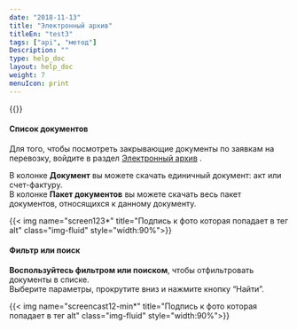 ```yaml
---
date: "2018-11-13"
title: "Электронный архив"
titleEn: "test3"
tags: ["api", "метод"]
Description: ""
type: help_doc
layout: help_doc
weight: 7
menuIcon: print
---
```





{{<alert icon="info-circle" color="alert4-light" text="В разделе Электронный архив вы можете посмотреть все закрывающие документы по вашим перевозкам, а также отправить запросы на акты сверки и дубликаты документов." close="false">}} <br/>

#### Список документов

Для того, чтобы посмотреть закрывающие документы по заявкам на перевозку, войдите в раздел <a href="https://my.fesco.com/archive" target="_blank">Электронный архив</a> .

В колонке **Документ** вы можете скачать единичный документ: акт или счет-фактуру.  <br/>
В колонке **Пакет документов** вы можете скачать весь пакет документов, относящихся к данному документу. 

{{< img name="screen123*" title="Подпись к фото которая попадает в тег alt" class="img-fluid" style="width:90%">}} 
<br/>
#### Фильтр или поиск

**Воспользуйтесь фильтром или поиском**, чтобы отфильтровать документы в списке.
<br/>
Выберите параметры, прокрутите вниз и нажмите кнопку “Найти”.

{{< img name="screencast12-min*" title="Подпись к фото которая попадает в тег alt" class="img-fluid" style="width:90%">}}